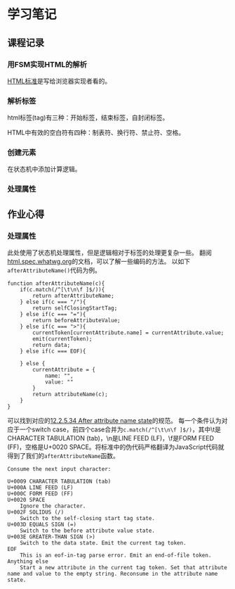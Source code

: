 # 学习笔记

## 课程记录
### 用FSM实现HTML的解析
 
[HTML标准](https://html.spec.whatwg.org/multipage/)是写给浏览器实现者看的。

### 解析标签
html标签(tag)有三种：开始标签，结束标签，自封闭标签。

HTML中有效的空白符有四种：制表符、换行符、禁止符、空格。

### 创建元素
在状态机中添加计算逻辑。

### 处理属性

## 作业心得
### 处理属性
此处使用了状态机处理属性，但是逻辑相对于标签的处理更复杂一些。
翻阅[html.spec.whatwg.org](https://html.spec.whatwg.org/)的文档，可以了解一些编码的方法。
以如下`afterAttributeName()`代码为例。
```
function afterAttributeName(c){
    if(c.match(/^[\t\n\f ]$/)){
        return afterAttributeName;
    } else if(c === "/"){
        return selfClosingStartTag;
    } else if(c === "="){
        return beforeAttributeValue;
    } else if(c === ">"){
        currentToken[currentAttribute.name] = currentAttribute.value;
        emit(currentToken);
        return data;
    } else if(c === EOF){
        
    } else {
        currentAttribute = {
            name: "",
            value: ""
        }
        return attributeName(c);
    }
}
```
可以找到对应的[12.2.5.34 After attribute name state](https://html.spec.whatwg.org/multipage/parsing.html#after-attribute-name-state)的规范。
每一个条件认为对应于一个switch case，前四个case合并为`c.match(/^[\t\n\f ]$/)`，其中\t是CHARACTER TABULATION (tab)，\n是LINE FEED (LF)，\f是FORM FEED (FF)，空格是U+0020 SPACE。将标准中的伪代码严格翻译为JavaScript代码就得到了我们的`afterAttributeName`函数。
```
Consume the next input character:

U+0009 CHARACTER TABULATION (tab)
U+000A LINE FEED (LF)
U+000C FORM FEED (FF)
U+0020 SPACE
    Ignore the character.
U+002F SOLIDUS (/)
    Switch to the self-closing start tag state.
U+003D EQUALS SIGN (=)
    Switch to the before attribute value state.
U+003E GREATER-THAN SIGN (>)
    Switch to the data state. Emit the current tag token.
EOF
    This is an eof-in-tag parse error. Emit an end-of-file token.
Anything else
    Start a new attribute in the current tag token. Set that attribute name and value to the empty string. Reconsume in the attribute name state.
```
